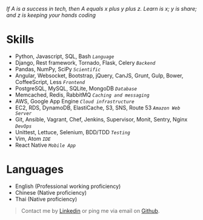 *If A is a success in tech, then A equals x plus y plus z. Learn is x; y is share; and z is keeping your hands coding*

Skills
======

* Python, Javascript, SQL, Bash *`Language`*
* Django, Rest framework, Tornado, Flask, Celery *`Backend`*
* Pandas, NumPy, SciPy *`Scientific`*
* Angular, Websocket, Bootstrap, jQuery, CanJS, Grunt, Gulp, Bower, CoffeeScript, Less *`Frontend`*
* PostgreSQL, MySQL, SQLite, MongoDB *`Database`*
* Memcached, Redis, RabbitMQ *`Caching and messaging`*
* AWS, Google App Engine *`Cloud infrastructure`*
* EC2, RDS, DynamoDB, ElastiCache, S3, SNS, Route 53 *`Amazon Web Server`*
* Git, Ansible, Vagrant, Chef, Jenkins, Supervisor, Monit, Sentry, Nginx *`DevOps`*
* Unittest, Lettuce, Selenium, BDD/TDD *`Testing`*
* Vim, Atom *`IDE`*
* React Native *`Mobile App`*

Languages
=========

* English (Professional working proficiency)
* Chinese (Native proficiency)
* Thai (Native proficiency)

> Contact me by [Linkedin](https://www.linkedin.com/pub/kf-pun/61/475/871) or ping me via email on [Github](https://github.com/7kfpun).
